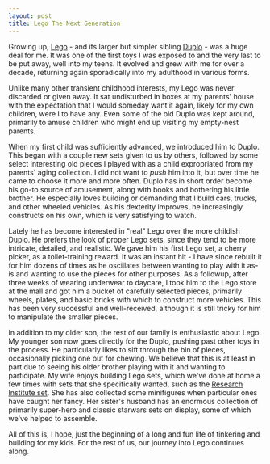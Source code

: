 ```yaml
---
layout: post
title: Lego The Next Generation
---
```


Growing up, [Lego] - and its larger but simpler sibling [Duplo] - was a huge deal for me. It was one of the first toys I was exposed to and the very last to be put away, well into my teens. It evolved and grew with me for over a decade, returning again sporadically into my adulthood in various forms.

Unlike many other transient childhood interests, my Lego was never discarded or given away. It sat undisturbed in boxes at my parents' house with the expectation that I would someday want it again, likely for my own children, were I to have any. Even some of the old Duplo was kept around, primarily to amuse children who might end up visiting my empty-nest parents.

When my first child was sufficiently advanced, we introduced him to Duplo. This began with a couple new sets given to us by others, followed by some select interesting old pieces I played with as a child expropriated from my parents' aging collection. I did not want to *push* him into it, but over time he came to choose it more and more often. Duplo has in short order become his go-to source of amusement, along with books and bothering his little brother. He especially loves building or demanding that I build cars, trucks, and other wheeled vehicles. As his dexterity improves, he increasingly constructs on his own, which is very satisfying to watch.

Lately he has become interested in "real" Lego over the more childish Duplo. He prefers the look of proper Lego sets, since they tend to be more intricate, detailed, and realistic. We gave him his first Lego set, a cherry picker, as a toilet-training reward. It was an instant hit - I have since rebuilt it for him dozens of times as he oscillates between wanting to play with it as-is and wanting to use the pieces for other purposes. As a followup, after three weeks of wearing underwear to daycare, I took him to the Lego store at the mall and got him a bucket of carefully selected pieces, primarily wheels, plates, and basic bricks with which to construct more vehicles. This has been very successful and well-received, although it is still tricky for him to manipulate the smaller pieces.

In addition to my older son, the rest of our family is enthusiastic about Lego. My younger son now goes directly for the Duplo, pushing past other toys in the process. He particularly likes to sift through the bin of pieces, occasionally picking one out for chewing. We believe that this is at least in part due to seeing his older brother playing with it and wanting to participate. My wife enjoys building Lego sets, which we've done at home a few times with sets that she specifically wanted, such as the [Research Institute set]. She has also collected some minifigures when particular ones have caught her fancy. Her sister's husband has an enormous collection of primarily super-hero and classic starwars sets on display, some of which we've helped to assemble.

All of this is, I hope, just the beginning of a long and fun life of tinkering and building for my kids. For the rest of us, our journey into Lego continues along.

[Lego]: http://www.lego.com/en-us/
[Duplo]: http://www.lego.com/en-us/duplo
[Brickfete]: http://brickfete.com
[Research Institute set]: http://shop.lego.com/en-CA/Research-Institute-21110
